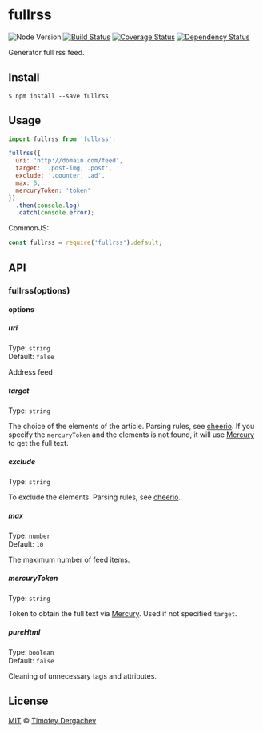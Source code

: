 # fullrss
![Node Version][node-image] [![Build Status][buildstat-image]][buildstat-url] [![Coverage Status][coverage-image]][coverage-url] [![Dependency Status][depstat-image]][depstat-url]

Generator full rss feed.

## Install

```
$ npm install --save fullrss
```

## Usage

```js
import fullrss from 'fullrss';

fullrss({
  uri: 'http://domain.com/feed',
  target: '.post-img, .post',
  exclude: '.counter, .ad',
  max: 5,
  mercuryToken: 'token'
})
  .then(console.log)
  .catch(console.error);
```

CommonJS:

```js
const fullrss = require('fullrss').default;
```

## API

### fullrss(options)

#### options

##### uri

Type: `string`  
Default: `false`

Address feed

##### target

Type: `string`  

The choice of the elements of the article. Parsing rules, see [cheerio](https://github.com/cheeriojs/cheerio). If you specify the `mercuryToken` and the elements is not found, it will use [Mercury](https://mercury.postlight.com/web-parser/) to get the full text.

##### exclude

Type: `string`  

To exclude the elements. Parsing rules, see [cheerio](https://github.com/cheeriojs/cheerio).

##### max

Type: `number`  
Default: `10`

The maximum number of feed items.

##### mercuryToken

Type: `string`  

Token to obtain the full text via [Mercury](https://mercury.postlight.com/web-parser/). Used if not specified `target`.

##### pureHtml

Type: `boolean`  
Default: `false`

Cleaning of unnecessary tags and attributes.

## License

[MIT](LICENSE.md) © [Timofey Dergachev](https://exeto.me/)

[node-image]: https://img.shields.io/badge/node-v4.x.x-brightgreen.svg?style=flat-square
[buildstat-url]: https://travis-ci.org/exeto/fullrss?branch=master
[buildstat-image]: https://img.shields.io/travis/exeto/fullrss/master.svg?style=flat-square
[coverage-url]: https://coveralls.io/github/exeto/fullrss?branch=master
[coverage-image]: https://img.shields.io/coveralls/exeto/fullrss/master.svg?style=flat-square
[depstat-url]: https://david-dm.org/exeto/fullrss#info=Dependencies
[depstat-image]: https://img.shields.io/david/exeto/fullrss.svg?style=flat-square
